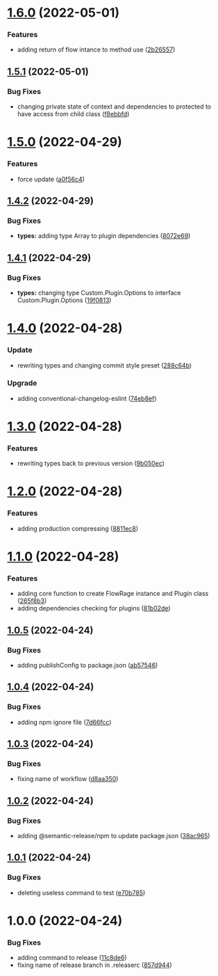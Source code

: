 # [1.6.0](https://github.com/FlowRage/core/compare/v1.5.1...v1.6.0) (2022-05-01)


### Features

* adding return of flow intance to method use ([2b26557](https://github.com/FlowRage/core/commit/2b26557e9f9d6ae154c91ac413aeaa59fb9b6f65))

## [1.5.1](https://github.com/FlowRage/core/compare/v1.5.0...v1.5.1) (2022-05-01)


### Bug Fixes

* changing private state of context and dependencies to protected to have access from child class ([f8ebbfd](https://github.com/FlowRage/core/commit/f8ebbfd74e5d14fe25e3f3defa3a0c51961256be))

# [1.5.0](https://github.com/FlowRage/core/compare/v1.4.2...v1.5.0) (2022-04-29)


### Features

* force update ([a0f56c4](https://github.com/FlowRage/core/commit/a0f56c4d3f2d4b4d952bc140e055f6344b9e4a20))

## [1.4.2](https://github.com/FlowRage/core/compare/v1.4.1...v1.4.2) (2022-04-29)


### Bug Fixes

* **types:** adding type Array<never> to plugin dependencies ([8072e69](https://github.com/FlowRage/core/commit/8072e699f6a73a60464c7b5047f06c07531d2a90))

## [1.4.1](https://github.com/FlowRage/core/compare/v1.4.0...v1.4.1) (2022-04-29)


### Bug Fixes

* **types:** changing type Custom.Plugin.Options to interface Custom.Plugin.Options ([19f0813](https://github.com/FlowRage/core/commit/19f08134879e98e115f00f4b35790905760f6fdf))

# [1.4.0](https://github.com/FlowRage/core/compare/v1.3.0...v1.4.0) (2022-04-28)


### Update

* rewriting types and changing commit style preset ([288c64b](https://github.com/FlowRage/core/commit/288c64b039a2099ed06f273c26b26d81004f9953))

### Upgrade

* adding conventional-changelog-eslint ([74eb8ef](https://github.com/FlowRage/core/commit/74eb8ef8cd3bdaacd80b25ea445ade95483187c2))

# [1.3.0](https://github.com/FlowRage/core/compare/v1.2.0...v1.3.0) (2022-04-28)


### Features

* rewriting types back to previous version ([9b050ec](https://github.com/FlowRage/core/commit/9b050eca8e03aaf0eadf126cc7ceda36d8b1287e))

# [1.2.0](https://github.com/FlowRage/core/compare/v1.1.0...v1.2.0) (2022-04-28)


### Features

* adding production compressing ([8811ec8](https://github.com/FlowRage/core/commit/8811ec869f1a4c5d4e39d4f49456ba01a6714993))

# [1.1.0](https://github.com/FlowRage/core/compare/v1.0.5...v1.1.0) (2022-04-28)


### Features

* adding core function to create FlowRage instance and Plugin class ([265f8b3](https://github.com/FlowRage/core/commit/265f8b316d41d241c5cff71c96679401b77f7f4a))
* adding dependencies checking for plugins ([81b02de](https://github.com/FlowRage/core/commit/81b02ded7cf2f609fd5c4e66535e66a8ed39b991))

## [1.0.5](https://github.com/FlowRage/core/compare/v1.0.4...v1.0.5) (2022-04-24)


### Bug Fixes

* adding publishConfig to package.json ([ab57546](https://github.com/FlowRage/core/commit/ab575468f26083ca126c3d10cffb682dbbe8a8d4))

## [1.0.4](https://github.com/FlowRage/core/compare/v1.0.3...v1.0.4) (2022-04-24)


### Bug Fixes

* adding npm ignore file ([7d66fcc](https://github.com/FlowRage/core/commit/7d66fccaa9fb89fd27f6f6213b2d7e0e4d07c516))

## [1.0.3](https://github.com/FlowRage/core/compare/v1.0.2...v1.0.3) (2022-04-24)


### Bug Fixes

* fixing name of workflow ([d8aa350](https://github.com/FlowRage/core/commit/d8aa350fe0ceb12ecc4b4f577576fb07713be508))

## [1.0.2](https://github.com/FlowRage/core/compare/v1.0.1...v1.0.2) (2022-04-24)


### Bug Fixes

* adding @semantic-release/npm to update package.json ([38ac965](https://github.com/FlowRage/core/commit/38ac9654b05bd2b25fe88d007ef6c7659437dc2a))

## [1.0.1](https://github.com/FlowRage/core/compare/v1.0.0...v1.0.1) (2022-04-24)


### Bug Fixes

* deleting useless command to test ([e70b785](https://github.com/FlowRage/core/commit/e70b7852fcca0616bc5348e22913dc57618256f0))

# 1.0.0 (2022-04-24)


### Bug Fixes

* adding command to release ([11c8de6](https://github.com/FlowRage/core/commit/11c8de6c6617736c92d14e30442c9a160fd5f501))
* fixing name of release branch in .releaserc ([857d944](https://github.com/FlowRage/core/commit/857d944864b1ca8346d4daef7d9f9c724bed83e2))
